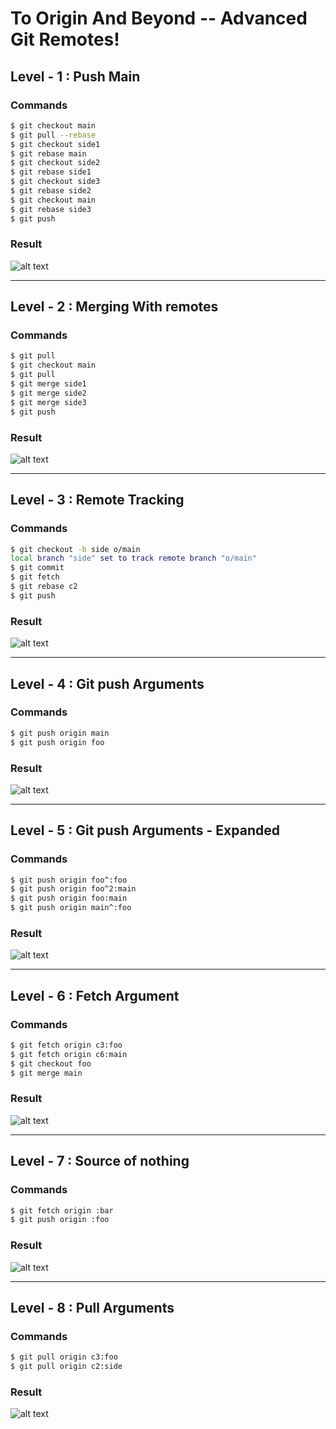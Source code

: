 # To Origin And Beyond -- Advanced Git Remotes!

## Level - 1 : Push Main


### Commands
```bash
$ git checkout main
$ git pull --rebase
$ git checkout side1
$ git rebase main
$ git checkout side2
$ git rebase side1
$ git checkout side3
$ git rebase side2
$ git checkout main
$ git rebase side3
$ git push
```

### Result
![alt text](image.png)

---

## Level - 2 : Merging With remotes

### Commands
```bash
$ git pull
$ git checkout main
$ git pull
$ git merge side1
$ git merge side2
$ git merge side3
$ git push
```

### Result
![alt text](image-1.png)

---

## Level - 3 : Remote Tracking

### Commands
```bash
$ git checkout -b side o/main
local branch "side" set to track remote branch "o/main"
$ git commit
$ git fetch
$ git rebase c2
$ git push
```
### Result
![alt text](image-2.png)

---

## Level - 4 : Git push Arguments

### Commands
```bash
$ git push origin main
$ git push origin foo
```
### Result
![alt text](image-3.png)

---

## Level - 5 : Git push Arguments - Expanded

### Commands
```bash
$ git push origin foo^:foo
$ git push origin foo^2:main
$ git push origin foo:main
$ git push origin main^:foo
```
### Result
![alt text](image-4.png)

---

## Level - 6 : Fetch Argument

### Commands
```bash
$ git fetch origin c3:foo
$ git fetch origin c6:main
$ git checkout foo
$ git merge main
```
### Result
![alt text](image-5.png)

---

## Level - 7 : Source of nothing 

### Commands
```bash
$ git fetch origin :bar
$ git push origin :foo
```
### Result
![alt text](image-6.png)

---

## Level - 8 : Pull Arguments

### Commands
```bash
$ git pull origin c3:foo
$ git pull origin c2:side
```
### Result
![alt text](image-8.png)